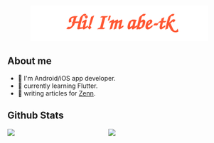 <div align="center">
    <img src="assets/gh-readme-header.svg" />
</div>

## About me

* 📱 I'm Android/iOS app developer.
* 🌱 currently learning Flutter.
* 📰 writing articles for [Zenn](https://zenn.dev/taku_zenn).

## Github Stats

<picture>
    <source media="(prefers-color-scheme: dark)" srcset="https://github-readme-stats.vercel.app/api?username=abe-tk&theme=dark&show_icons=true">
    <img align="left" width="45%" src="https://github-readme-stats.vercel.app/api?username=abe-tk&show_icons=true">
</picture>

<picture>
    <source media="(prefers-color-scheme: dark)" srcset="https://github-readme-stats.vercel.app/api/top-langs/?username=abe-tk&theme=dark&layout=compact">
    <img align="left" width="45%" src="https://github-readme-stats.vercel.app/api/top-langs/?username=abe-tk&layout=compact">
</picture>
